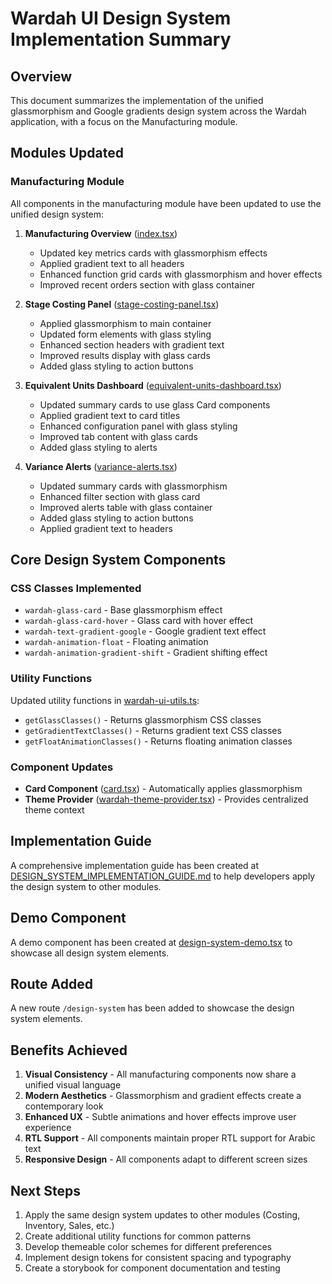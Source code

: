 # Wardah UI Design System Implementation Summary

## Overview
This document summarizes the implementation of the unified glassmorphism and Google gradients design system across the Wardah application, with a focus on the Manufacturing module.

## Modules Updated

### Manufacturing Module
All components in the manufacturing module have been updated to use the unified design system:

1. **Manufacturing Overview** ([index.tsx](file:///c:/Users/mojah/Downloads/Wardah/src/features/manufacturing/index.tsx))
   - Updated key metrics cards with glassmorphism effects
   - Applied gradient text to all headers
   - Enhanced function grid cards with glassmorphism and hover effects
   - Improved recent orders section with glass container

2. **Stage Costing Panel** ([stage-costing-panel.tsx](file:///c:/Users/mojah/Downloads/Wardah/src/features/manufacturing/stage-costing-panel.tsx))
   - Applied glassmorphism to main container
   - Updated form elements with glass styling
   - Enhanced section headers with gradient text
   - Improved results display with glass cards
   - Added glass styling to action buttons

3. **Equivalent Units Dashboard** ([equivalent-units-dashboard.tsx](file:///c:/Users/mojah/Downloads/Wardah/src/features/manufacturing/equivalent-units-dashboard.tsx))
   - Updated summary cards to use glass Card components
   - Applied gradient text to card titles
   - Enhanced configuration panel with glass styling
   - Improved tab content with glass cards
   - Added glass styling to alerts

4. **Variance Alerts** ([variance-alerts.tsx](file:///c:/Users/mojah/Downloads/Wardah/src/features/manufacturing/variance-alerts.tsx))
   - Updated summary cards with glassmorphism
   - Enhanced filter section with glass card
   - Improved alerts table with glass container
   - Added glass styling to action buttons
   - Applied gradient text to headers

## Core Design System Components

### CSS Classes Implemented
- `wardah-glass-card` - Base glassmorphism effect
- `wardah-glass-card-hover` - Glass card with hover effect
- `wardah-text-gradient-google` - Google gradient text effect
- `wardah-animation-float` - Floating animation
- `wardah-animation-gradient-shift` - Gradient shifting effect

### Utility Functions
Updated utility functions in [wardah-ui-utils.ts](file:///c:/Users/mojah/Downloads/Wardah/src/lib/wardah-ui-utils.ts):
- `getGlassClasses()` - Returns glassmorphism CSS classes
- `getGradientTextClasses()` - Returns gradient text CSS classes
- `getFloatAnimationClasses()` - Returns floating animation classes

### Component Updates
- **Card Component** ([card.tsx](file:///c:/Users/mojah/Downloads/Wardah/src/components/ui/card.tsx)) - Automatically applies glassmorphism
- **Theme Provider** ([wardah-theme-provider.tsx](file:///c:/Users/mojah/Downloads/Wardah/src/components/wardah-theme-provider.tsx)) - Provides centralized theme context

## Implementation Guide
A comprehensive implementation guide has been created at [DESIGN_SYSTEM_IMPLEMENTATION_GUIDE.md](file:///c:/Users/mojah/Downloads/Wardah/src/styles/DESIGN_SYSTEM_IMPLEMENTATION_GUIDE.md) to help developers apply the design system to other modules.

## Demo Component
A demo component has been created at [design-system-demo.tsx](file:///c:/Users/mojah/Downloads/Wardah/src/components/design-system-demo.tsx) to showcase all design system elements.

## Route Added
A new route `/design-system` has been added to showcase the design system elements.

## Benefits Achieved
1. **Visual Consistency** - All manufacturing components now share a unified visual language
2. **Modern Aesthetics** - Glassmorphism and gradient effects create a contemporary look
3. **Enhanced UX** - Subtle animations and hover effects improve user experience
4. **RTL Support** - All components maintain proper RTL support for Arabic text
5. **Responsive Design** - All components adapt to different screen sizes

## Next Steps
1. Apply the same design system updates to other modules (Costing, Inventory, Sales, etc.)
2. Create additional utility functions for common patterns
3. Develop themeable color schemes for different preferences
4. Implement design tokens for consistent spacing and typography
5. Create a storybook for component documentation and testing

